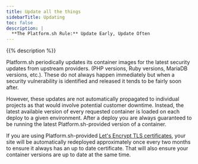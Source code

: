 ```yaml
---
title: Update all the things
sidebarTitle: Updating
toc: false
description: |
  **The Platform.sh Rule:** Update Early, Update Often
---
```


{{% description %}}

Platform.sh periodically updates its container images for the latest security updates from upstream providers.  (PHP versions, Ruby versions, MariaDB versions, etc.).  These do not always happen immediately but when a security vulnerability is identified and released it tends to be fairly soon after.

However, these updates are not automatically propagated to individual projects as that would involve potential customer downtime.  Instead, the latest available version of every requested container is loaded on each deploy to a given environment.  After a deploy you are always guaranteed to be running the latest Platform.sh-provided version of a container.

If you are using Platform.sh-provided [Let's Encrypt TLS certificates](../define-routes/https.md), your site will be automatically redeployed approximately once every two months to ensure it always has an up to date certificate.  That will also ensure your container versions are up to date at the same time.
